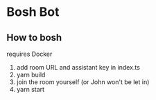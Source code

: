 # Bosh Bot

## How to bosh
requires Docker

1. add room URL and assistant key in index.ts
2. yarn build 
3. join the room yourself (or John won't be let in)
4. yarn start
